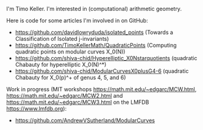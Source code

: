 I'm Timo Keller. I'm interested in (computational) arithmetic geometry.

Here is code for some articles I'm involved in on GitHub:
* https://github.com/davidlowryduda/isolated_points (Towards a Classification of Isolated j-invariants)
* https://github.com/TimoKellerMath/QuadraticPoints (Computing quadratic points on modular curves X_0(N))
* https://github.com/shiva-chid/Hyperelliptic_X0Nstarquotients (quadratic Chabauty for hyperelliptic X_0(N)^*)
* https://github.com/shiva-chid/ModularCurvesX0plusG4-6 (quadratic Chabauty for X_0(p)^+ of genus 4, 5, and 6)

Work in progress (MIT workshops https://math.mit.edu/~edgarc/MCW.html, https://math.mit.edu/~edgarc/MCW2.html and https://math.mit.edu/~edgarc/MCW3.html on the LMFDB https://www.lmfdb.org):
* https://github.com/AndrewVSutherland/ModularCurves
